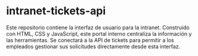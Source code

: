 # intranet-tickets-api
Este repositorio contiene la interfaz de usuario para la intranet. Construido con HTML, CSS y JavaScript, este portal interno centraliza la información y las herramientas. Se conectará a la API de tickets para permitir a los empleados gestionar sus solicitudes directamente desde esta interfaz.
